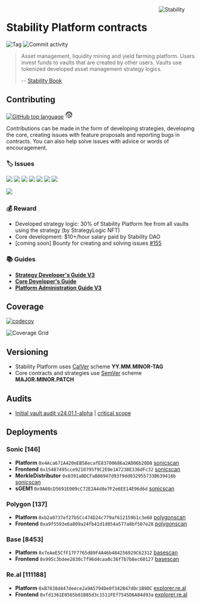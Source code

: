 <img src="https://avatars.githubusercontent.com/u/92305387?s" width="100" align="right" alt="Stability">

# Stability Platform contracts

<img src="https://img.shields.io/github/v/tag/stabilitydao/stability-contracts" alt="Tag">
<img src="https://img.shields.io/github/commit-activity/m/stabilitydao/stability-contracts" alt="Commit activity">

> Asset management, liquidity mining and yield farming platform.
> Users invest funds to vaults that are created by other users.
> Vaults use tokenized developed asset management strategy logics.
>
> -- [Stability Book](https://stabilitydao.gitbook.io/)

## Contributing

[<img alt="GitHub top language" src="https://img.shields.io/github/languages/top/stabilitydao/stability-contracts?logo=solidity">](https://docs.soliditylang.org/en/)
[<img src="https://raw.githubusercontent.com/foundry-rs/foundry/master/.github/logo.png" alt="Foundry" width="20" />](https://book.getfoundry.sh/)

Contributions can be made in the form of developing strategies, developing the core, creating issues with feature proposals and reporting bugs in contracts. You can also help solve issues with advice or words of encouragement.

### 🏷️ Issues

[<img src="https://img.shields.io/github/labels/stabilitydao/stability-contracts/META%20ISSUE">](https://github.com/stabilitydao/stability-contracts/labels/META%20ISSUE)
[<img src="https://img.shields.io/github/labels/stabilitydao/stability-contracts/STRATEGY">](https://github.com/stabilitydao/stability-contracts/labels/STRATEGY)
[<img src="https://img.shields.io/github/labels/stabilitydao/stability-contracts/PLATFORM%20UPGRADE">](https://github.com/stabilitydao/stability-contracts/labels/PLATFORM%20UPGRADE)
[<img src="https://img.shields.io/github/labels/stabilitydao/stability-contracts/NETWORK">](https://github.com/stabilitydao/stability-contracts/labels/NETWORK)
[<img src="https://img.shields.io/github/labels/stabilitydao/stability-contracts/ADAPTER">](https://github.com/stabilitydao/stability-contracts/labels/ADAPTER)
[<img src="https://img.shields.io/github/labels/stabilitydao/stability-contracts/BASE%20STRATEGY">](https://github.com/stabilitydao/stability-contracts/labels/BASE%20STRATEGY)
[<img src="https://img.shields.io/github/labels/stabilitydao/stability-contracts/STRATEGY%20UPGRADE">](https://github.com/stabilitydao/stability-contracts/labels/STRATEGY%20UPGRADE)

[<img src="https://img.shields.io/github/issues-search/stabilitydao/stability-contracts?query=is%3Aissue%20is%3Aopen%20awaiting%20in%3Atitle%20label%3ASTRATEGY&style=for-the-badge&label=%F0%9F%93%9C%20Strategies%20awaiting%20the%20developer&labelColor=%23008800">](https://github.com/stabilitydao/stability-contracts/issues?q=is%3Aissue+is%3Aopen+awaiting+in%3Atitle+label%3ASTRATEGY)

### 💰 Reward

* Developed strategy logic: 30% of Stability Platform fee from all vaults using the strategy (by StrategyLogic NFT)
* Core development: $10+/hour salary paid by Stability DAO
* [coming soon] Bounty for creating and solving issues [#155](https://github.com/stabilitydao/stability-contracts/issues/155)

### 📚 Guides

* **[Strategy Developer's Guide V3](./src/strategies/README.md)**
* **[Core Developer's Guide](./src/core/README.md)**
* **[Platform Administration Guide V3](./ADM.md)**

## Coverage

[![codecov](https://codecov.io/gh/stabilitydao/stability-contracts/graph/badge.svg?token=HXU4SR81AV)](https://codecov.io/gh/stabilitydao/stability-contracts)

![Coverage Grid](https://codecov.io/gh/stabilitydao/stability-contracts/graphs/tree.svg?token=HXU4SR81AV)

## Versioning

* Stability Platform uses [CalVer](https://calver.org/) scheme **YY.MM.MINOR-TAG**
* Core contracts and strategies use [SemVer](https://semver.org/) scheme **MAJOR.MINOR.PATCH**

## Audits

* [Initial vault audit v24.01.1-alpha](audits/initial-audit-stability-platform-v24.01.1-alpha.md) | [critical scope](audits/scopes.md)

## Deployments

### Sonic [146]

* **Platform** `0x4Aca671A420eEB58ecafE83700686a2AD06b20D8` [sonicscan](https://sonicscan.org/address/0x4aca671a420eeb58ecafe83700686a2ad06b20d8)
* **Frontend** `0x15487495cce9210795f9C2E0e1A7238E336dFc32` [sonicscan](https://sonicscan.org/address/0x15487495cce9210795f9C2E0e1A7238E336dFc32)
* **MerkleDistributor** `0x0391aBDCFaB86947d93f9dd032955733B639416b` [sonicscan](https://sonicscan.org/address/0x0391abdcfab86947d93f9dd032955733b639416b)
* **sGEM1** `0x9A08cD5691E009cC72E2A4d8e7F2e6EE14E96d6d` [sonicscan](https://sonicscan.org/address/0x9A08cD5691E009cC72E2A4d8e7F2e6EE14E96d6d)

### Polygon [137]

* **Platform** `0xb2a0737ef27b5Cc474D24c779af612159b1c3e60` [polygonscan](https://polygonscan.com/address/0xb2a0737ef27b5Cc474D24c779af612159b1c3e60)
* **Frontend** `0xa9f5593e6a809a24fb41d1d854a577a8bf507e28` [polygonscan](https://polygonscan.com/address/0xa9f5593e6a809a24fb41d1d854a577a8bf507e28)

### Base [8453]

* **Platform** `0x7eAeE5CfF17F7765d89F4A46b484256929C62312` [basescan](https://basescan.org/address/0x7eaee5cff17f7765d89f4a46b484256929c62312)
* **Frontend** `0x995c3bdee2830c7f96d4caa0c36f7b7b8ec60127` [basescan](https://basescan.org/address/0x995c3bdee2830c7f96d4caa0c36f7b7b8ec60127)

### Re.al [111188]

* **Platform** `0xB7838d447deece2a9A5794De0f342B47d0c1B9DC` [explorer.re.al](https://explorer.re.al/address/0xB7838d447deece2a9A5794De0f342B47d0c1B9DC)
* **Frontend** `0xfd1361E0565b01B85d3c1511FEf7545D6A84d93a` [explorer.re.al](https://explorer.re.al/address/0xfd1361E0565b01B85d3c1511FEf7545D6A84d93a)
